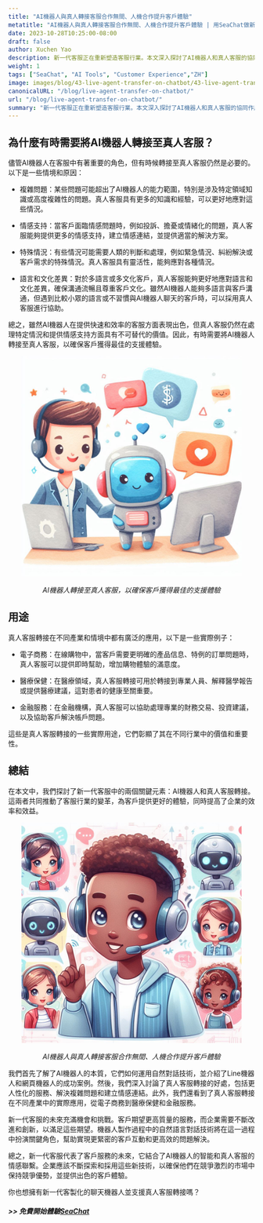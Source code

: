 ```yaml
---
title: "AI機器人與真人轉接客服合作無間、人機合作提升客戶體驗"
metatitle: "AI機器人與真人轉接客服合作無間、人機合作提升客戶體驗 | 用SeaChat做新一代聊天機器人系列"
date: 2023-10-28T10:25:00-08:00
draft: false
author: Xuchen Yao
description: 新一代客服正在重新塑造客服行業。本文深入探討了AI機器人和真人客服的協同作用，以提供更智能且人性化的支援，並解釋了為什麼有時需要平衡這兩者之間的關係。我們將討論技術的進步如何塑造客戶體驗和企業運營。
weight: 1
tags: ["SeaChat", "AI Tools", "Customer Experience","ZH"]
image: images/blog/43-live-agent-transfer-on-chatbot/43-live-agent-transfer-on-chatbot.png
canonicalURL: "/blog/live-agent-transfer-on-chatbot/"
url: "/blog/live-agent-transfer-on-chatbot/"
summary: "新一代客服正在重新塑造客服行業。本文深入探討了AI機器人和真人客服的協同作用，以提供更智能且人性化的支援，並解釋了為什麼有時需要平衡這兩者之間的關係。我們將討論技術的進步如何塑造客戶體驗和企業運營。"
---
```


## 為什麼有時需要將AI機器人轉接至真人客服？
儘管AI機器人在客服中有著重要的角色，但有時候轉接至真人客服仍然是必要的。以下是一些情境和原因：

- 複雜問題：某些問題可能超出了AI機器人的能力範圍，特別是涉及特定領域知識或高度複雜性的問題。真人客服具有更多的知識和經驗，可以更好地應對這些情況。

- 情感支持：當客戶面臨情感問題時，例如投訴、擔憂或情緒化的問題，真人客服能夠提供更多的情感支持，建立情感連結，並提供適當的解決方案。

- 特殊情況：有些情況可能需要人類的判斷和處理，例如緊急情況、糾紛解決或客戶需求的特殊情況。真人客服具有靈活性，能夠應對各種情況。

- 語言和文化差異：對於多語言或多文化客戶，真人客服能夠更好地應對語言和文化差異，確保溝通流暢且尊重客戶文化。雖然AI機器人能夠多語言與客戶溝通，但遇到比較小眾的語言或不習慣與AI機器人聊天的客戶時，可以採用真人客服進行協助。

總之，雖然AI機器人在提供快速和效率的客服方面表現出色，但真人客服仍然在處理特定情況和提供情感支持方面具有不可替代的價值。因此，有時需要將AI機器人轉接至真人客服，以確保客戶獲得最佳的支援體驗。

<center>
<img height="450px" src="/images/blog/43-live-agent-transfer-on-chatbot/1-ai-chatbot-transfer-to-live-agent.jpeg" alt="AI聊天機器人轉接至真人客服，以確保客戶獲得最佳的支援體驗"/>

*AI機器人轉接至真人客服，以確保客戶獲得最佳的支援體驗*
</center>

## 用途
真人客服轉接在不同產業和情境中都有廣泛的應用，以下是一些實際例子：

- 電子商務：在線購物中，當客戶需要更明確的產品信息、特例的訂單問題時，真人客服可以提供即時幫助，增加購物體驗的滿意度。

- 醫療保健：在醫療領域，真人客服轉接可用於轉接到專業人員、解釋醫學報告或提供醫療建議，這對患者的健康至關重要。

- 金融服務：在金融機構，真人客服可以協助處理專業的財務交易、投資建議，以及協助客戶解決帳戶問題。

這些是真人客服轉接的一些實際用途，它們彰顯了其在不同行業中的價值和重要性。

## 總結
在本文中，我們探討了新一代客服中的兩個關鍵元素：AI機器人和真人客服轉接。這兩者共同推動了客服行業的變革，為客戶提供更好的體驗，同時提高了企業的效率和效益。

<center>
<img height="450px" src="/images/blog/43-live-agent-transfer-on-chatbot/2-ai-chatbot-live-agent-collaboration.jpeg" alt="AI機器人與真人轉接客服合作無間、人機合作提升客戶體驗"/>

*AI機器人與真人轉接客服合作無間、人機合作提升客戶體驗*
</center>


我們首先了解了AI機器人的本質，它們如何運用自然對話技術，並介紹了Line機器人和網頁機器人的成功案例。然後，我們深入討論了真人客服轉接的好處，包括更人性化的服務、解決複雜問題和建立情感連結。此外，我們還看到了真人客服轉接在不同產業中的實際應用，從電子商務到醫療保健和金融服務。

新一代客服的未來充滿機會和挑戰。客戶期望更高質量的服務，而企業需要不斷改進和創新，以滿足這些期望。機器人製作過程中的自然語言對話技術將在這一過程中扮演關鍵角色，幫助實現更緊密的客戶互動和更高效的問題解決。

總之，新一代客服代表了客戶服務的未來，它結合了AI機器人的智能和真人客服的情感聯繫。企業應該不斷探索和採用這些新技術，以確保他們在競爭激烈的市場中保持競爭優勢，並提供出色的客戶體驗。


你也想擁有新一代客製化的聊天機器人並支援真人客服轉接嗎？
##### >> 免費開始體驗[SeaChat](https://chat.seasalt.ai/?utm_source=blog)
